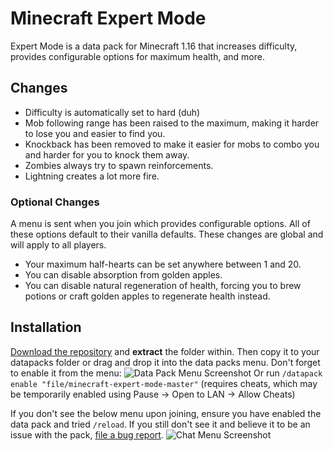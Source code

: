 # Minecraft Expert Mode
Expert Mode is a data pack for Minecraft 1.16 that increases difficulty, provides configurable options for maximum health, and more.

## Changes
- Difficulty is automatically set to hard (duh)
- Mob following range has been raised to the maximum, making it harder to lose you and easier to find you.
- Knockback has been removed to make it easier for mobs to combo you and harder for you to knock them away.
- Zombies always try to spawn reinforcements.
- Lightning creates a lot more fire.

### Optional Changes
A menu is sent when you join which provides configurable options. All of these options default to their vanilla defaults. These changes are global and will apply to all players.
- Your maximum half-hearts can be set anywhere between 1 and 20.
- You can disable absorption from golden apples.
- You can disable natural regeneration of health, forcing you to brew potions or craft golden apples to regenerate health instead.

## Installation
[Download the repository](https://github.com/lexikiq/minecraft-expert-mode/archive/master.zip) and **extract** the folder within.
Then copy it to your datapacks folder or drag and drop it into the data packs menu. Don't forget to enable it from the menu:
![Data Pack Menu Screenshot](https://cdn.discordapp.com/attachments/246729272549441536/724357183994855474/unknown.png)
Or run `/datapack enable "file/minecraft-expert-mode-master"` (requires cheats, which may be temporarily enabled using Pause -> Open to LAN -> Allow Cheats)

If you don't see the below menu upon joining, ensure you have enabled the data pack and tried `/reload`. If you still don't see it and believe it to be an issue with the pack, [file a bug report](https://github.com/lexikiq/minecraft-expert-mode/issues/new).
![Chat Menu Screenshot](https://i.imgur.com/FS8eQ8a.png)
